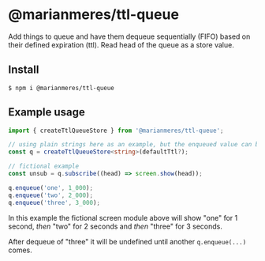 # @marianmeres/ttl-queue

Add things to queue and have them dequeue sequentially (FIFO) based on their defined expiration (ttl). Read head of the queue as a store value.

## Install

```shell
$ npm i @marianmeres/ttl-queue
```

## Example usage

```typescript
import { createTtlQueueStore } from '@marianmeres/ttl-queue';

// using plain strings here as an example, but the enqueued value can be anything
const q = createTtlQueueStore<string>(defaultTtl?);

// fictional example
const unsub = q.subscribe((head) => screen.show(head));

q.enqueue('one', 1_000);
q.enqueue('two', 2_000);
q.enqueue('three', 3_000);
```

In this example the fictional screen module above will show
"one" for 1 second, _then_ "two" for 2 seconds and _then_ "three" for 3 seconds.

After dequeue of "three" it will be undefined until another `q.enqueue(...)` comes.
